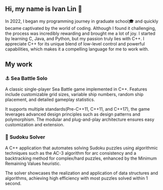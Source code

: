 ## Hi, my name is Ivan Lin 🦌

In 2022, I began my programming journey in graduate school🎓 and quickly became captivated by the world of coding. Although I found it challenging, the process was incredibly rewarding and brought me a lot of joy. I started by learning C, Java, and Python, but my passion truly lies with C++. I appreciate C++ for its unique blend of low-level control and powerful capabilities, which makes it a compelling language for me to work with.

## My work

### ⚓ **Sea Battle Solo**
A classic single-player Sea Battle game implemented in C++. Features include customizable grid sizes, variable ship numbers, random ship placement, and detailed gameplay statistics.

It supports multiple standards(Pre-C++11, C++11, and C++17), the game leverages advanced design principles such as design patterns and polymorphism. The modular and plug-and-play architecture ensures easy customization and extension.


### 🤖 **Sudoku Solver**
A C++ application that automates solving Sudoku puzzles using algorithmic techniques such as the AC-3 algorithm for arc consistency and a backtracking method for complex/hard puzzles, enhanced by the Minimum Remaining Values heuristic.

The solver showcases the realization and application of data structures and algorithms, achieving high efficiency with most puzzles solved within 1 second.

<!--
**ivanlin69/ivanlin69** is a ✨ _special_ ✨ repository because its `README.md` (this file) appears on your GitHub profile.

Here are some ideas to get you started:

- 🔭 I’m currently working on ...
- 🌱 I’m currently learning ...
- 👯 I’m looking to collaborate on ...
- 🤔 I’m looking for help with ...
- 💬 Ask me about ...
- 📫 How to reach me: ...
- 😄 Pronouns: ...
- ⚡ Fun fact: ...
-->
